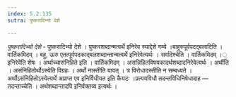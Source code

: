 ```yaml
---
index: 5.2.135
sutra: पुष्करादिभ्यो देशे

---
```

_पुष्करादिभ्यो देशे_ - पुष्करादिभ्यो देशे । पुष्करशब्दान्मत्वर्थे इनिरेव स्याद्देशे गम्ये ।बाहुरुपूर्वपदद्बलादिति । वार्तिकमिदम् । बहु, ऊरु एतत्पूर्वपदकाद्बलशब्दान्तान्मत्वर्थे इनिरेवेत्यर्थः । सर्वादेश्चेति । वार्तिकमिदम् ।॒इनिरेवे॑ति शेषः । अर्थाच्चासंनिहिते इति । वार्तिकमिदम् । असन्निहितविषयकादर्थशब्दादनिरेवेत्यर्थः । अर्थीति । असंनिहितोर्थोऽस्येति विग्रहः । अर्थो नास्तीति यावत् । त्र विरोधादस्तीति न सम्बध्यते । अर्थोऽसंनिहितोऽस्येत्यर्थे अप्राप्त एव इनिर्विधीयत इति कैयटः ।प्रत्ययविधौ तदन्तविधिनिषेधादाह — तदन्ताच्चेति । अर्थशब्दान्तादपि इनिर्वक्तव्य इत्यर्थः ।